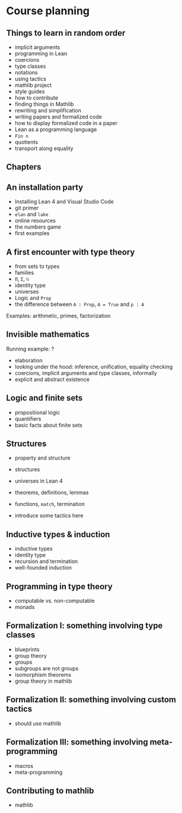 # Course planning

## Things to learn in random order

* implicit arguments
* programming in Lean
* coercions
* type classes
* notations
* using tactics
* mathlib project
* style guides
* how to contribute
* finding things in Mathlib
* rewriting and simplification
* writing papers and formalized code
* how to display formalized code in a paper
* Lean as a programming language
* `Fin n`
* quotients
* transport along equality

## Chapters

## An installation party

* Installing Lean 4 and Visual Studio Code
* git primer
* `elan` and `lake`
* online resources
* the numbers game
* first examples

## A first encounter with type theory

* from sets to types
* families
* `Π`, `Σ`, `ℕ`
* identity type
* universes
* Logic and `Prop`
* the difference between `A : Prop`, `A = True` and `p : A`

Examples: arithmetic, primes, factorization

## Invisible mathematics

Running example: ?

* elaboration
* looking under the hood: inference, unification, equality checking
* coercions, implicit arguments and type classes, informally
* explicit and abstract existence

## Logic and finite sets

* propositional logic
* quantifiers
* basic facts about finite sets


## Structures

* property and structure
* structures
* universes in Lean 4
* theorems, definitions, lemmas
* functions, `match`, termination

* introduce some tactics here

## Inductive types & induction

* inductive types
* identity type
* recursion and termination
* well-founded induction

## Programming in type theory

* computable vs. non-computable
* monads

## Formalization I: something involving type classes

* blueprints
* group theory
* groups
* subgroups are not groups
* isomorphism theorems
* group theory in mathlib

## Formalization II: something involving custom tactics

* should use mathlib

## Formalization III: something involving meta-programming

* macros
* meta-programming


## Contributing to mathlib

* mathlib
